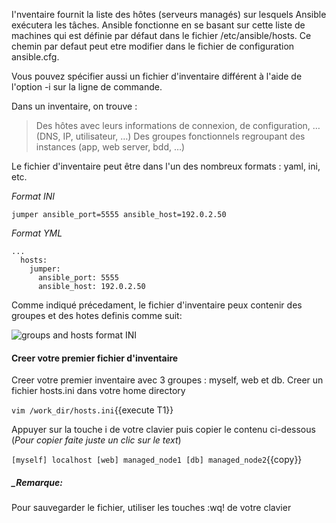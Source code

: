 
I'nventaire fournit la liste des hôtes (serveurs managés) sur lesquels Ansible exécutera les tâches.
Ansible fonctionne en se basant sur cette liste de machines qui est définie par défaut dans le fichier /etc/ansible/hosts. Ce chemin par defaut peut etre modifier dans le fichier de configuration ansible.cfg.

Vous pouvez spécifier aussi un fichier d'inventaire différent à l'aide de l'option -i <chemin> sur la ligne de commande. 


Dans un inventaire, on trouve :

> Des hôtes avec leurs informations de connexion, de configuration, … (DNS, IP, utilisateur, …)
> Des groupes fonctionnels regroupant des instances (app, web server, bdd, …)

Le fichier d'inventaire peut être dans l'un des nombreux formats : yaml, ini, etc.

*Format INI*
```
jumper ansible_port=5555 ansible_host=192.0.2.50
```

*Format YML*
```
...
  hosts:
    jumper:
      ansible_port: 5555
      ansible_host: 192.0.2.50
```


Comme indiqué précedament, le fichier d'inventaire peux contenir des groupes et des hotes definis comme suit:

![groups and hosts format INI](/samiasamia/scenarios/ansible_training/assets/hosts_and_groups.png)


#### Creer votre premier fichier d'inventaire
Creer votre premier inventaire avec 3 groupes : myself, web et db.
Creer un fichier hosts.ini dans votre home directory

`vim /work_dir/hosts.ini`{{execute T1}}

Appuyer sur la touche i de votre clavier puis copier le contenu ci-dessous (_Pour copier faite juste un clic sur le text_)

`
[myself]
localhost
[web]
managed_node1
[db]
managed_node2
`{{copy}}


##### _Remarque:

Pour sauvegarder le fichier, utiliser les touches :wq! de votre clavier

